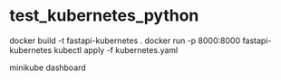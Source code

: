 # test_kubernetes_python

docker build -t fastapi-kubernetes .
docker run -p 8000:8000 fastapi-kubernetes
kubectl apply -f kubernetes.yaml

minikube dashboard